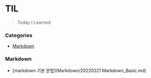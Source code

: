 # TIL

> Today I Learned

### Categories
 - [Markdown](###Markdown)


### Markdown
  - [markdown 기본 문법](Markdown/20220321 Markdown_Basic.md)

